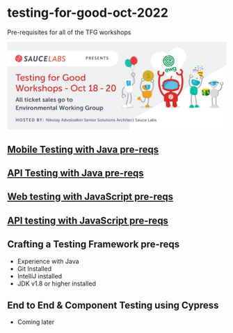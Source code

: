# testing-for-good-oct-2022
Pre-requisites for all of the TFG workshops

<img src="tfg2022.png" alt="api-testing" width="900"/>

## [Mobile Testing with Java pre-reqs](https://github.com/eyaly/mobile-appium-java-workshop#setup)

## [API Testing with Java pre-reqs](https://mail-attachment.googleusercontent.com/attachment/u/0/?ui=2&ik=d165b816d4&attid=0.1&permmsgid=msg-f:1741391466190672969&th=182aaa4fed311449&view=att&disp=inline&saddbat=ANGjdJ-o2VdKlCpWwWWMhWio8FFbKwfhKjxkzr6vqzeXOsAxFf6JvydwS4Q4iQ9mESgyWWkfy-ZzKVYWQsowmFKp1ENQaMyUP7PH73gJtilmAM2zLXo7xNFPqZOVLGCEfCgIzzA-oNg81bXMRVyBiV6wgjxjpn8iSxsyIBa9kU6K5rKx_yW-zZF1DefuUKdrDofGnfy_jWEUiBnfik2kZaIhmsskWGQwx6-9dm8axgjkLWCEfYOKcwDw62CjjTl4xOjl-sX9ojAqcuV8taOol2TohqC2PQKmNmgR-IMAggf3qU4WOP9McyyJIfjEuj_VjdV34V2mnODlMuQjIh6Bd2qhNnxLdT_cauWiY2aoJY9XFsAltliSsV77ZWb3Om9_f5nCNGu46sap2qfPX3rOgyNkezyLFD7HaCY3ZeJENMUcLXpjc66VRgcW4tooxK77PrvX2XfH73yiFAqSN5IKEvC8_FnHLbJ_odlKX0qprOQ1_jLUAucq2Yc6VQa2iUXPZdVn5ZqXWGo0oL2fE_fkr1Ek7lDAAZ-lxSqs8IB8T6qB9QXB-89PpiBJqGVuwocKhlG2LkDJEzOFOFwNhAHxDQHZoZgoIQwyvLILs7btiVoxB66nMYTFWDpGC2u-H4vHdPmPbAtLQWk1og0H5jqf5ikdgjxs9J4jbr64VhRLcVQjhuT6XpovorErbmKNZvOPRnYZ2KPAkmMd7M0w8kARVcdyekWjiOpNKr8EwGhJRgOoXHWJJ_P66syxMiLhFbBVdaaeclUtEDhcOHKQ1fUWXufRQlz_zS6NzwW0pNfjuI6RCVpmMBK6FZPDVzM5w3TAtAlo2Cf_GM1393g8YbeU)

## [Web testing with JavaScript pre-reqs](https://github.com/nadvolod/js-code/tree/master/web-testing-2022)

## [API testing with JavaScript pre-reqs](https://github.com/nadvolod/js-code/tree/master/api-testing-2022)

## Crafting a Testing Framework pre-reqs

- Experience with Java
- Git Installed
- IntelliJ installed
- JDK v1.8 or higher installed

## End to End & Component Testing using Cypress

- Coming later
